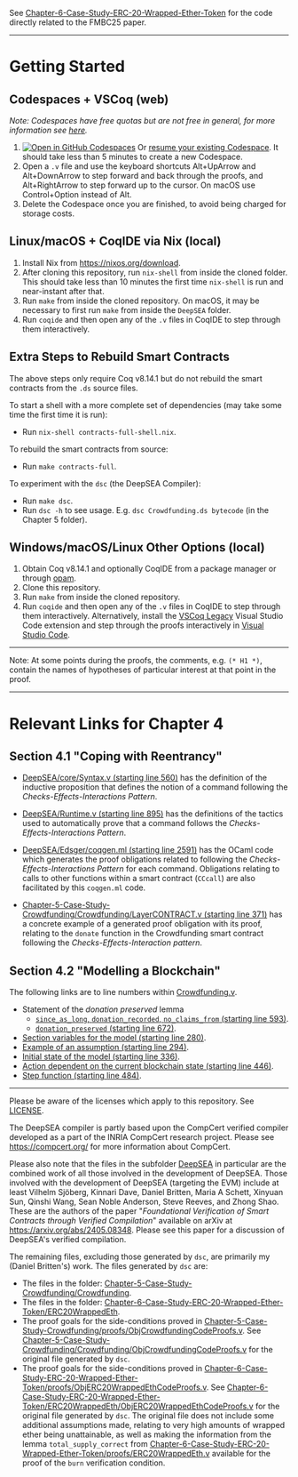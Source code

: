 See [Chapter-6-Case-Study-ERC-20-Wrapped-Ether-Token](./Chapter-6-Case-Study-ERC-20-Wrapped-Ether-Token) for the code directly related to the FMBC25 paper.

------

# Getting Started
## Codespaces + VSCoq (web)

*Note: Codespaces have free quotas but are not free in general, for more information see [here](https://docs.github.com/en/billing/managing-billing-for-github-codespaces/about-billing-for-github-codespaces).*

1. [![Open in GitHub Codespaces](https://github.com/codespaces/badge.svg)](https://codespaces.new/Coda-Coda/PhD-Thesis-Code-Artefact) Or [resume your existing Codespace](https://codespaces.new/Coda-Coda/PhD-Thesis-Code-Artefact?quickstart=1). It should take less than 5 minutes to create a new Codespace.
2. Open a `.v` file and use the keyboard shortcuts Alt+UpArrow and Alt+DownArrow to step forward and back through the proofs, and Alt+RightArrow to step forward up to the cursor. On macOS use Control+Option instead of Alt.
3. Delete the Codespace once you are finished, to avoid being charged for storage costs.

## Linux/macOS + CoqIDE via Nix (local)
1. Install Nix from https://nixos.org/download.
2. After cloning this repository, run `nix-shell` from inside the cloned folder. This should take less than 10 minutes the first time `nix-shell` is run and near-instant after that.
3. Run `make` from inside the cloned repository. On macOS, it may be necessary to first run `make` from inside the `DeepSEA` folder.
4. Run `coqide` and then open any of the `.v` files in CoqIDE to step through them interactively.

## Extra Steps to Rebuild Smart Contracts

The above steps only require Coq v8.14.1 but do not rebuild the smart contracts from the `.ds` source files.

To start a shell with a more complete set of dependencies (may take some time the first time it is run):

- Run `nix-shell contracts-full-shell.nix`.

To rebuild the smart contracts from source:

- Run `make contracts-full`.

To experiment with the `dsc` (the DeepSEA Compiler):

- Run `make dsc`.
- Run `dsc -h` to see usage. E.g. `dsc Crowdfunding.ds bytecode` (in the Chapter 5 folder).

## Windows/macOS/Linux Other Options (local)
1. Obtain Coq v8.14.1 and optionally CoqIDE from a package manager or through [opam](https://opam.ocaml.org/).
2. Clone this repository.
3. Run `make` from inside the cloned repository.
4. Run `coqide` and then open any of the `.v` files in CoqIDE to step through them interactively. Alternatively, install the [VSCoq Legacy](https://marketplace.visualstudio.com/items?itemName=coq-community.vscoq1) Visual Studio Code extension and step through the proofs interactively in [Visual Studio Code](https://code.visualstudio.com/).

-------

Note: At some points during the proofs, the comments, e.g. `(* H1 *)`, contain the names of hypotheses of particular interest at that point in the proof.

-------

# Relevant Links for Chapter 4
## Section 4.1 "Coping with Reentrancy"

- [DeepSEA/core/Syntax.v (starting line 560)](https://github.com/Coda-Coda/PhD-Thesis-Code-Artefact/tree/main/DeepSEA/core/Syntax.v#L560) has the definition of the inductive proposition that defines the notion of a command following the *Checks-Effects-Interactions Pattern*.

- [DeepSEA/Runtime.v (starting line 895)](https://github.com/Coda-Coda/PhD-Thesis-Code-Artefact/tree/main/DeepSEA/Runtime.v#L895) has the definitions of the tactics used to automatically prove that a command follows the *Checks-Effects-Interactions Pattern*.

- [DeepSEA/Edsger/coqgen.ml (starting line 2591)](https://github.com/Coda-Coda/PhD-Thesis-Code-Artefact/tree/main/DeepSEA/Edsger/coqgen.ml#L2591) has the OCaml code which generates the proof obligations related to following the *Checks-Effects-Interactions Pattern* for each command. Obligations relating to calls to other functions within a smart contract (`CCcall`) are also facilitated by this `coqgen.ml` code.

- [Chapter-5-Case-Study-Crowdfunding/Crowdfunding/LayerCONTRACT.v (starting line 371)](https://github.com/Coda-Coda/PhD-Thesis-Code-Artefact/blob/main/Chapter-5-Case-Study-Crowdfunding/Crowdfunding/LayerCONTRACT.v#L371) has a concrete example of a generated proof obligation with its proof, relating to the `donate` function in the Crowdfunding smart contract following the *Checks-Effects-Interaction pattern*.

## Section 4.2 "Modelling a Blockchain"
The following links are to line numbers within [Crowdfunding.v](https://github.com/Coda-Coda/PhD-Thesis-Code-Artefact/blob/main/Chapter-5-Case-Study-Crowdfunding/proofs/Crowdfunding.v).

 - Statement of the _donation preserved_ lemma
   - [`since_as_long`, `donation_recorded`, `no_claims_from` (starting line 593)](https://github.com/Coda-Coda/PhD-Thesis-Code-Artefact/blob/main/Chapter-5-Case-Study-Crowdfunding/proofs/Crowdfunding.v#L593).
   - [`donation_preserved` (starting line 672)](https://github.com/Coda-Coda/PhD-Thesis-Code-Artefact/blob/main/Chapter-5-Case-Study-Crowdfunding/proofs/Crowdfunding.v#L672).
- [Section variables for the model (starting line 280)](https://github.com/Coda-Coda/PhD-Thesis-Code-Artefact/blob/main/Chapter-5-Case-Study-Crowdfunding/proofs/Crowdfunding.v#L280).
- [Example of an assumption (starting line 294)](https://github.com/Coda-Coda/PhD-Thesis-Code-Artefact/blob/main/Chapter-5-Case-Study-Crowdfunding/proofs/Crowdfunding.v#L294).
- [Initial state of the model (starting line 336)](https://github.com/Coda-Coda/PhD-Thesis-Code-Artefact/blob/main/Chapter-5-Case-Study-Crowdfunding/proofs/Crowdfunding.v#L336).
- [Action dependent on the current blockchain state (starting line 446)](https://github.com/Coda-Coda/PhD-Thesis-Code-Artefact/blob/main/Chapter-5-Case-Study-Crowdfunding/proofs/Crowdfunding.v#L446).
- [Step function (starting line 484)](https://github.com/Coda-Coda/PhD-Thesis-Code-Artefact/blob/main/Chapter-5-Case-Study-Crowdfunding/proofs/Crowdfunding.v#L484).


--------

Please be aware of the licenses which apply to this repository. See [LICENSE](./LICENSE).

The DeepSEA compiler is partly based upon the CompCert verified compiler developed as a part of the INRIA CompCert research project. Please see https://compcert.org/ for more information about CompCert.

Please also note that the files in the subfolder [DeepSEA](./DeepSEA/) in particular are the combined work of all those involved in the development of DeepSEA. Those involved with the development of DeepSEA (targeting the EVM) include at least Vilhelm Sjöberg, Kinnari Dave, Daniel Britten, Maria A Schett, Xinyuan Sun, Qinshi Wang, Sean Noble Anderson, Steve Reeves, and Zhong Shao. These are the authors of the paper "*Foundational Verification of Smart Contracts through Verified Compilation*" available on arXiv at https://arxiv.org/abs/2405.08348. Please see this paper for a discussion of DeepSEA's verified compilation.

The remaining files, excluding those generated by `dsc`, are primarily my (Daniel Britten's) work.
The files generated by `dsc` are:
- The files in the folder: [Chapter-5-Case-Study-Crowdfunding/Crowdfunding](./Chapter-5-Case-Study-Crowdfunding/Crowdfunding/).
- The files in the folder: [Chapter-6-Case-Study-ERC-20-Wrapped-Ether-Token/ERC20WrappedEth](./Chapter-6-Case-Study-ERC-20-Wrapped-Ether-Token/ERC20WrappedEth/).
- The proof goals for the side-conditions proved in [Chapter-5-Case-Study-Crowdfunding/proofs/ObjCrowdfundingCodeProofs.v](./Chapter-5-Case-Study-Crowdfunding/proofs/ObjCrowdfundingCodeProofs.v). See [Chapter-5-Case-Study-Crowdfunding/Crowdfunding/ObjCrowdfundingCodeProofs.v](./Chapter-5-Case-Study-Crowdfunding/Crowdfunding/ObjCrowdfundingCodeProofs.v) for the original file generated by `dsc`.
- The proof goals for the side-conditions proved in [Chapter-6-Case-Study-ERC-20-Wrapped-Ether-Token/proofs/ObjERC20WrappedEthCodeProofs.v](./Chapter-6-Case-Study-ERC-20-Wrapped-Ether-Token/proofs/ObjERC20WrappedEthCodeProofs.v). See [Chapter-6-Case-Study-ERC-20-Wrapped-Ether-Token/ERC20WrappedEth/ObjERC20WrappedEthCodeProofs.v](./Chapter-6-Case-Study-ERC-20-Wrapped-Ether-Token/ERC20WrappedEth/ObjERC20WrappedEthCodeProofs.v) for the original file generated by `dsc`. The original file does not include some additional assumptions made, relating to very high amounts of wrapped ether being unattainable, as well as making the information from the lemma `total_supply_correct` from [Chapter-6-Case-Study-ERC-20-Wrapped-Ether-Token/proofs/ERC20WrappedEth.v](./Chapter-6-Case-Study-ERC-20-Wrapped-Ether-Token/proofs/ERC20WrappedEth.v) available for the proof of the `burn` verification condition.
